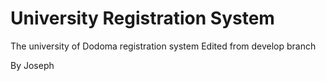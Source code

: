 # University Registration System
The university of Dodoma registration system
Edited from develop branch


By Joseph
